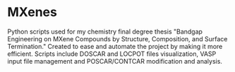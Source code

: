 # MXenes
Python scripts used for my chemistry final degree thesis "Bandgap Engineering on MXene Compounds by Structure, Composition, and Surface Termination."
Created to ease and automate the project by making it more efficient. Scripts include DOSCAR and LOCPOT files visualization, VASP input file management and POSCAR/CONTCAR modification and analysis.
